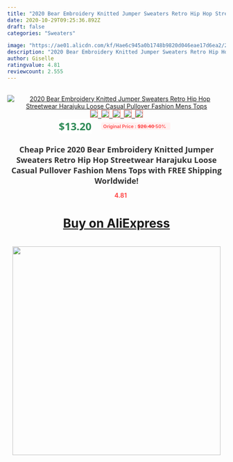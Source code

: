```yaml
---
title: "2020 Bear Embroidery Knitted Jumper Sweaters Retro Hip Hop Streetwear Harajuku Loose Casual Pullover Fashion Mens Tops"
date: 2020-10-29T09:25:36.892Z
draft: false
categories: "Sweaters"

image: "https://ae01.alicdn.com/kf/Hae6c945a0b1748b9820d046eae17d6ea2/2020-Bear-Embroidery-Knitted-Jumper-Sweaters-Retro-Hip-Hop-Streetwear-Harajuku-Loose-Casual-Pullover-Fashion-Mens.jpg"
description: "2020 Bear Embroidery Knitted Jumper Sweaters Retro Hip Hop Streetwear Harajuku Loose Casual Pullover Fashion Mens Tops"
author: Giselle
ratingvalue: 4.81
reviewcount: 2.555
---
```

<br>
<div style="text-align: center;">
<a href="https://s.click.aliexpress.com/e/_AOcUdP" target="_blank" rel="nofollow noopener noreferrer"><img alt="2020 Bear Embroidery Knitted Jumper Sweaters Retro Hip Hop Streetwear Harajuku Loose Casual Pullover Fashion Mens Tops" class="magnifier-image" src="https://ae01.alicdn.com/kf/Hae6c945a0b1748b9820d046eae17d6ea2/2020-Bear-Embroidery-Knitted-Jumper-Sweaters-Retro-Hip-Hop-Streetwear-Harajuku-Loose-Casual-Pullover-Fashion-Mens.jpg_640x640.jpg">
<br>
<img style="border:1px solid salmon" src="https://ae01.alicdn.com/kf/Hae6c945a0b1748b9820d046eae17d6ea2/2020-Bear-Embroidery-Knitted-Jumper-Sweaters-Retro-Hip-Hop-Streetwear-Harajuku-Loose-Casual-Pullover-Fashion-Mens.jpg_120x120.jpg">&nbsp;&nbsp;<img style="border:1px solid salmon" src="https://ae01.alicdn.com/kf/H613858405b0b47cb9c678c039e6d4f03R/2020-Bear-Embroidery-Knitted-Jumper-Sweaters-Retro-Hip-Hop-Streetwear-Harajuku-Loose-Casual-Pullover-Fashion-Mens.jpg_120x120.jpg">&nbsp;&nbsp;<img style="border:1px solid salmon" src="https://ae01.alicdn.com/kf/H99827aa5b70b4fe387806f68e7ef43ffW/2020-Bear-Embroidery-Knitted-Jumper-Sweaters-Retro-Hip-Hop-Streetwear-Harajuku-Loose-Casual-Pullover-Fashion-Mens.jpg_120x120.jpg">&nbsp;&nbsp;<img style="border:1px solid salmon" src="https://ae01.alicdn.com/kf/Hf3a01669fcc64744802d1fe881ec7034W/2020-Bear-Embroidery-Knitted-Jumper-Sweaters-Retro-Hip-Hop-Streetwear-Harajuku-Loose-Casual-Pullover-Fashion-Mens.jpg_120x120.jpg">&nbsp;&nbsp;<img style="border:1px solid salmon" src="https://ae01.alicdn.com/kf/H8c165242c9d4417b9834f158fc0d7cb77/2020-Bear-Embroidery-Knitted-Jumper-Sweaters-Retro-Hip-Hop-Streetwear-Harajuku-Loose-Casual-Pullover-Fashion-Mens.jpg_120x120.jpg"></a></div><br0>
<div style="text-align: center;"><span style="background-color: white; border: 0px; box-sizing: border-box; color: seagreen; display: inline-block; font-family: &quot;open sans&quot; , &quot;arial&quot; , &quot;helvetica&quot; , sans-serif , &quot;heiti&quot;; font-size: 24px; font-stretch: inherit; font-weight: 700; line-height: inherit; margin: 0px 10px 0px 0px; padding: 0px; vertical-align: middle;">$13.20 </span>
<span style="background: rgb(255 , 241 , 241); border-radius: 3px; border: 0px; box-sizing: border-box; color: #ff4747; display: inline-block; font-family: inherit; font-size: 12px; font-stretch: inherit; font-style: inherit; font-variant: inherit; font-weight: 600; line-height: inherit; margin: 0px; padding: 2px 5px; transform: scale(0.9); vertical-align: middle;">Original Price : <b style="text-decoration: line-through;">$26.40 </b> 50%&nbsp;&nbsp;</span></div>
<h1 style="color: #333333; display: inline-block; font-family: &quot;open sans&quot; , &quot;arial&quot; , &quot;helvetica&quot; , sans-serif , &quot;heiti&quot;; font-size: 18px; font-stretch: inherit; font-weight: 700; text-align: center;">Cheap Price 2020 Bear Embroidery Knitted Jumper Sweaters Retro Hip Hop Streetwear Harajuku Loose Casual Pullover Fashion Mens Tops with FREE Shipping Worldwide!</h1>
<div style="color: #ff4747; text-align: center;">
<img src="https://4.bp.blogspot.com/-M0ZcTcb-5uY/XleCXlxnR4I/AAAAAAAAAEc/OrjgMkXV1oMQFaCRZj5HQwOCBcu3w1FegCPcBGAYYCw/s1600/star.png" style="height: 15px;">&nbsp;<b>4.81</b></div>
<div class="button_cont" align="center"><a class="buynow_a" href="https://s.click.aliexpress.com/e/_AOcUdP" target="_blank" rel="nofollow noopener noreferrer"><H1>Buy on AliExpress</H1></a></div><br>
<div class="separator" style="clear: both; text-align: center;">
<img src="https://lh3.googleusercontent.com/-pTy5HemUv9M/XlePHvY0dAI/AAAAAAAAAE4/0nX5iRUoIWY8eMW9Dpxeirr157OZliDIgCLcBGAsYHQ/s1600/badge.gif" width="480">
</div>
